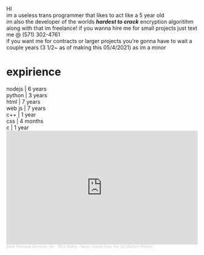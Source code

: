 HI<br>
im a useless trans programmer that likes to act like a 5 year old<br>
im also the developer of the worlds ***hardest to crack*** encryption algoritihm<br>
along with that im freelance! if you wanna hire me for small projects just text me @ (571) 302-4761<br>
if you want me for contracts or larger projects you're gonna have to wait a couple years (3 1/2~ as of making this 05/4/2021) as im a minor<br>
<h1>expirience</h1>
nodejs | 6 years<br>
python | 3 years<br>
html | 7 years<br>
web js | 7 years<br>
c++ | 1 year<br>
css | 4 months<br>
c | 1 year<br>
<iframe width="100%" height="300" scrolling="no" frameborder="no" allow="autoplay" src="https://w.soundcloud.com/player/?url=https%3A//api.soundcloud.com/tracks/166877736&color=%23ff5500&auto_play=true&hide_related=false&show_comments=true&show_user=true&show_reposts=false&show_teaser=true&visual=true"></iframe><div style="font-size: 10px; color: #cccccc;line-break: anywhere;word-break: normal;overflow: hidden;white-space: nowrap;text-overflow: ellipsis; font-family: Interstate,Lucida Grande,Lucida Sans Unicode,Lucida Sans,Garuda,Verdana,Tahoma,sans-serif;font-weight: 100;"><a href="https://soundcloud.com/doomgrip776" title="Bone Removal Services, Inc." target="_blank" style="color: #cccccc; text-decoration: none;">Bone Removal Services, Inc.</a> · <a href="https://soundcloud.com/doomgrip776/rick-astley-never-gonna-give-you-up-airhorn-remix" title="Rick Astley - Never Gonna Give You Up (Airhorn Remix)" target="_blank" style="color: #cccccc; text-decoration: none;">Rick Astley - Never Gonna Give You Up (Airhorn Remix)</a></div>
